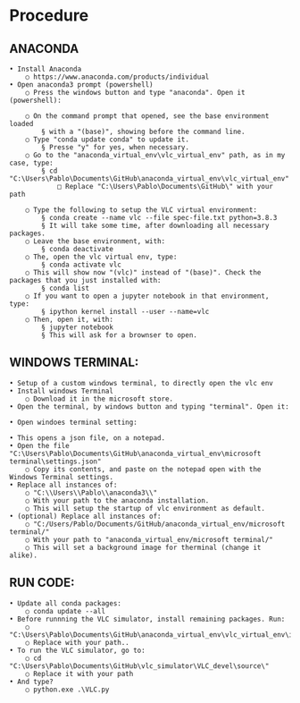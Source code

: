 # Procedure

<!-- 
## vlc_virtual_env
Files for the VLC virtual env setup.


## microsoft terminal
Setup the microsoft terminal for the VLC anaconda virtual environment. -->
 
 

## ANACONDA
	• Install Anaconda
		○ https://www.anaconda.com/products/individual
	• Open anaconda3 prompt (powershell)
		○ Press the windows button and type "anaconda". Open it (powershell):
		
		○ On the command prompt that opened, see the base environment loaded
			§ with a "(base)", showing before the command line.
		○ Type "conda update conda" to update it.
			§ Presse "y" for yes, when necessary.
		○ Go to the "anaconda_virtual_env\vlc_virtual_env" path, as in my case, type:
			§ cd "C:\Users\Pablo\Documents\GitHub\anaconda_virtual_env\vlc_virtual_env"
				□ Replace "C:\Users\Pablo\Documents\GitHub\" with your path
		
		○ Type the following to setup the VLC virtual environment:
			§ conda create --name vlc --file spec-file.txt python=3.8.3
			§ It will take some time, after downloading all necessary packages.
		○ Leave the base environment, with:
			§ conda deactivate
		○ The, open the vlc virtual env, type:
			§ conda activate vlc
		○ This will show now "(vlc)" instead of "(base)". Check the packages that you just installed with:
			§ conda list
		○ If you want to open a jupyter notebook in that environment, type:
			§ ipython kernel install --user --name=vlc
		○ Then, open it, with:
			§ jupyter notebook
			§ This will ask for a brownser to open.



## WINDOWS TERMINAL:

	• Setup of a custom windows terminal, to directly open the vlc env
	• Install windows Terminal
		○ Download it in the microsoft store.
	• Open the terminal, by windows button and typing "terminal". Open it: 
		
	• Open windoes terminal setting:
		
	• This opens a json file, on a notepad.
	• Open the file "C:\Users\Pablo\Documents\GitHub\anaconda_virtual_env\microsoft terminal\settings.json"
		○ Copy its contents, and paste on the notepad open with the Windows Terminal settings.
	• Replace all instances of:
		○ "C:\\Users\\Pablo\\anaconda3\\"
		○ With your path to the anaconda installation.
		○ This will setup the startup of vlc environment as default.
	• (optional) Replace all instances of:
		○ "C:/Users/Pablo/Documents/GitHub/anaconda_virtual_env/microsoft terminal/"
		○ With your path to "anaconda_virtual_env/microsoft terminal/"
		○ This will set a background image for therminal (change it alike).


## RUN CODE:

	• Update all conda packages:
		○ conda update --all
	• Before runnning the VLC simulator, install remaining packages. Run:
		○ "C:\Users\Pablo\Documents\GitHub\anaconda_virtual_env\vlc_virtual_env\install_other_packages.bat"
		○ Replace with your path..
	• To run the VLC simulator, go to:
		○ cd "C:\Users\Pablo\Documents\GitHub\vlc_simulator\VLC_devel\source\"
		○ Replace it with your path
	• And type?
		○ python.exe .\VLC.py

